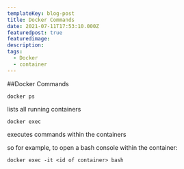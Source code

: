 ```yaml
---
templateKey: blog-post
title: Docker Commands
date: 2021-07-11T17:53:10.000Z
featuredpost: true
featuredimage: 
description: 
tags:
  - Docker
  - container
---
```


##Docker Commands

```
docker ps
``` 
lists all running containers

```
docker exec
```
executes commands within the containers

so for example, to open a bash console within the container:
```
docker exec -it <id of container> bash
```



